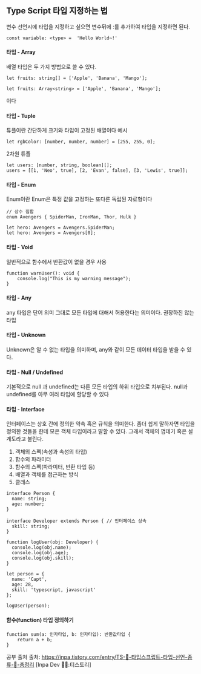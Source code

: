 ## Type Script 타입 지정하는 법

변수 선언시에 타입을 지정하고 싶으면 변수뒤에 :를 추가하여 타입을 지정하면 된다.
```
const variable: <type> =  'Hello World~!'
```
#### 타입 - Array
배열 타입은 두 가지 방법으로 쓸 수 있다.
```
let fruits: string[] = ['Apple', 'Banana', 'Mango'];
```
```
let fruits: Array<string> = ['Apple', 'Banana', 'Mango'];
```
이다

#### 타입 - Tuple
튜플이란 간단하게 크기와 타입이 고정된 배열이다
예시
```
let rgbColor: [number, number, number] = [255, 255, 0];
```
2차원 튜플
```
let users: [number, string, boolean][];
users = [[1, 'Neo', true], [2, 'Evan', false], [3, 'Lewis', true]];
```

#### 타입 - Enum
Enum이란 Enum은 특정 값을 고정하는 또다른 독립된 자료형이다

```
// 상수 집합
enum Avengers { SpiderMan, IronMan, Thor, Hulk }

let hero: Avengers = Avengers.SpiderMan;
let hero: Avengers = Avengers[0];
```

#### 타입 - Void
일반적으로 함수에서 반환값이 없을 경우 사용
```
function warnUser(): void {
	console.log("This is my warning message");
}
```


#### 타입 - Any
any 타입은 단어 의미 그대로 모든 타입에 대해서 허용한다는 의미이다.
권장하진 않는 타입


#### 타입 - Unknown
Unknown은 알 수 없는 타입을 의미하며, any와 같이 모든 데이터 타입을 받을 수 있다.

#### 타입 - Null / Undefined
기본적으로 null 과 undefined는 다른 모든 타입의 하위 타입으로 치부된다.
null과 undefined를 아무 여러 타입에 할당할 수 있다


#### 타입 - Interface
인터페이스는 상호 간에 정의한 약속 혹은 규칙을 의미한다.
좀더 쉽게 말하자면 타입을 정의한 것들을 한데 모은 객체 타입이라고 말할 수 있다. 그래서 객체의 껍데기 혹은 설계도라고 불린다.

1. 객체의 스펙(속성과 속성의 타입)
2. 함수의 파라미터
3. 함수의 스펙(파라미터, 반환 타입 등)
4. 배열과 객체를 접근하는 방식
5. 클래스
```
interface Person {
  name: string;
  age: number;
}

interface Developer extends Person { // 인터페이스 상속
  skill: string;
}

function logUser(obj: Developer) {
  console.log(obj.name);
  console.log(obj.age);
  console.log(obj.skill);
}

let person = { 
  name: 'Capt', 
  age: 28, 
  skill: 'typescript, javascript' 
};

logUser(person);
```

#### 함수(function) 타입 정의하기
```
function sum(a: 인자타입, b: 인자타입): 반환값타입 {
	return a + b;
}
```

공부 출처
출처: https://inpa.tistory.com/entry/TS-📘-타입스크립트-타입-선언-종류-💯-총정리 [Inpa Dev 👨‍💻:티스토리]
